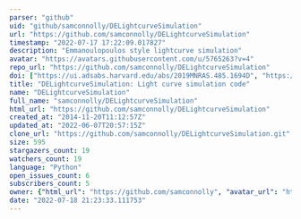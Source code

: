 ```yaml
---
parser: "github"
uid: "github/samconnolly/DELightcurveSimulation"
url: "https://github.com/samconnolly/DELightcurveSimulation"
timestamp: "2022-07-17 17:22:09.017827"
description: "Emmanoulopoulos style lightcurve simulation"
avatar: "https://avatars.githubusercontent.com/u/5765263?v=4"
repo_url: "https://github.com/samconnolly/DELightcurveSimulation"
doi: ["https://ui.adsabs.harvard.edu/abs/2019MNRAS.485.1694D", "https://ui.adsabs.harvard.edu/abs/2015arXiv150306676C", "https://ui.adsabs.harvard.edu/abs/2016ascl.soft02012C/abstract"]
title: "DELightcurveSimulation: Light curve simulation code"
name: "DELightcurveSimulation"
full_name: "samconnolly/DELightcurveSimulation"
html_url: "https://github.com/samconnolly/DELightcurveSimulation"
created_at: "2014-11-20T11:12:57Z"
updated_at: "2022-06-07T20:57:15Z"
clone_url: "https://github.com/samconnolly/DELightcurveSimulation.git"
size: 595
stargazers_count: 19
watchers_count: 19
language: "Python"
open_issues_count: 6
subscribers_count: 5
owner: {"html_url": "https://github.com/samconnolly", "avatar_url": "https://avatars.githubusercontent.com/u/5765263?v=4", "login": "samconnolly", "type": "User"}
date: "2022-07-18 21:23:33.111753"
---
```

